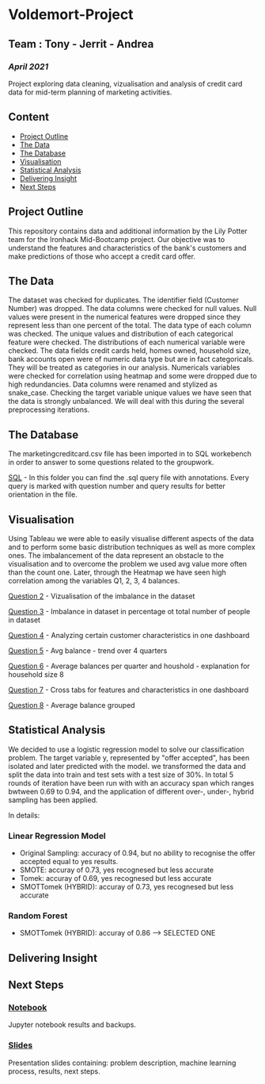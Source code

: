 # Voldemort-Project
## Team : Tony - Jerrit - Andrea
### *April 2021*

Project exploring data cleaning, vizualisation and analysis of credit card data for mid-term planning of marketing activities.

## Content

- [Project Outline](#project-outline)
- [The Data](#the-data)
- [The Database](#the-database)
- [Visualisation](#visualisation)
- [Statistical Analysis](#statistical-analysis)
- [Delivering Insight](#delivering-insight)
- [Next Steps](#next-steps)

## Project Outline

This repository contains data and additional information by the Lily Potter team for the Ironhack Mid-Bootcamp project. Our objective was to understand the features and characteristics of the bank's customers and make predictions of those who accept a credit card offer.

## The Data 

The dataset was checked for duplicates. The identifier field (Customer Number) was dropped.
The data columns were checked for null values. Null values were present in the numerical features were dropped since they represent less than one percent of the total. 
The data type of each column was checked. The unique values and distribution of each categorical feature were checked. 
The distributions of each numerical variable were checked. The data fields credit cards held, homes owned, household size, bank accounts open were of numeric data type but are in fact categoricals. 
They will be treated as categories in our analysis. Numericals variables were checked for correlation using heatmap and some were dropped due to high redundancies. Data columns were renamed and stylized as snake_case. Checking the target variable unique values we have seen that the data is strongly unbalanced. We will deal with this during the several preprocessing iterations.



## The Database

The marketingcreditcard.csv file has been imported in to SQL workebench in order to answer to some questions related to the groupwork.

[SQL](https://github.com/Tognolia/Voldemort-Project/tree/main/sql) -
In this folder you can find the .sql query file with annotations. Every query is marked with question number and query results for better orientation in the file. 

## Visualisation

Using Tableau we were able to easily visualise different aspects of the data and to perform some basic distribution techniques as well as more complex ones. The imbalancement of the data represent an obstacle to the visualisation and to overcome the problem we used avg value more often than the count one. Later, through the Heatmap we have seen high correlation among the variables Q1, 2, 3, 4 balances.

[Question 2](https://public.tableau.com/profile/jerrit#!/vizhome/Tableau-Classification/Question2) - Vizualisation of the imbalance in the dataset

[Question 3](https://public.tableau.com/profile/jerrit#!/vizhome/Tableau-Classification/Question3) - Imbalance in dataset in percentage ot total number of people in dataset

[Question 4](https://public.tableau.com/profile/jerrit#!/vizhome/Tableau-Classification/DashboardQ4) - Analyzing certain customer characteristics in one dashboard

[Question 5](https://public.tableau.com/profile/jerrit#!/vizhome/Tableau-Classification/Question5) - Avg balance - trend over 4 quarters

[Question 6](https://public.tableau.com/profile/jerrit#!/vizhome/Tableau-Classification/DashboardQ6) - Average balances per quarter and houshold - explanation for household size 8

[Question 7](https://public.tableau.com/profile/jerrit#!/vizhome/Tableau-Classification/DashboardQ7) - Cross tabs for features and characteristics in one dashboard

[Question 8](https://public.tableau.com/profile/jerrit#!/vizhome/Tableau-Classification/Question8_2) - Average balance grouped 


## Statistical Analysis

We decided to use a logistic regression model to solve our classification problem. The target variable y, represented by "offer accepted", has been isolated and later predicted with the model. we transformed the data and split the data into train and test sets with a test size of 30%. In total 5 rounds of iteration have been run with with an accuracy span which ranges bwtween 0.69 to 0.94, and the application of different over-, under-, hybrid sampling has been applied.

In details:

### Linear Regression Model
- Original Sampling: accuracy of 0.94, but no ability to recognise the offer accepted equal to yes results.
- SMOTE: accuray of 0.73, yes recognesed but less accurate
- Tomek: accuray of 0.69, yes recognesed but less accurate
- SMOTTomek (HYBRID): accuray of 0.73, yes recognesed but less accurate

### Random Forest
- SMOTTomek (HYBRID): accuray of 0.86 --> SELECTED ONE


## Delivering Insight

## Next Steps

### [Notebook](https://github.com/Tognolia/Voldemort-Project/tree/main/Notebook)
Jupyter notebook results and backups.

### [Slides](https://github.com/Tognolia/Voldemort-Project/tree/main/Slides)
Presentation slides containing: problem description, machine learning process, results, next steps. 


